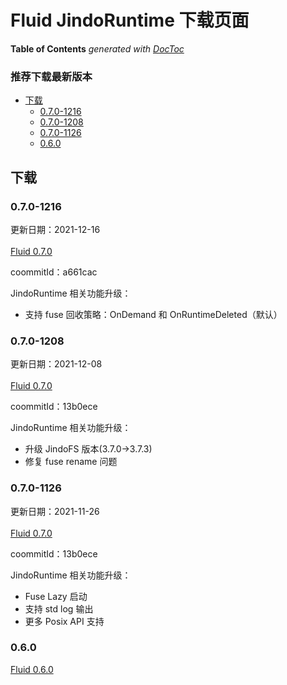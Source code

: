 # Fluid JindoRuntime 下载页面

<!-- START doctoc generated TOC please keep comment here to allow auto update -->
<!-- DON'T EDIT THIS SECTION, INSTEAD RE-RUN doctoc TO UPDATE -->
**Table of Contents**  *generated with [DocToc](https://github.com/thlorenz/doctoc)*
### 推荐下载最新版本
- [下载](#下载)
  - [0.7.0-1216](#070-1216)
  - [0.7.0-1208](#070-1208)
  - [0.7.0-1126](#070-1126)
  - [0.6.0](#060)

<!-- END doctoc generated TOC please keep comment here to allow auto update -->

## 下载

### 0.7.0-1216
更新日期：2021-12-16</br>  
[Fluid 0.7.0](http://smartdata-binary.oss-cn-shanghai.aliyuncs.com/fluid/0.7.0/20211216/fluid-0.7.0.tgz)

coommitId：a661cac

JindoRuntime 相关功能升级：<br/>
* 支持 fuse 回收策略：OnDemand 和 OnRuntimeDeleted（默认）

### 0.7.0-1208
更新日期：2021-12-08</br>  
[Fluid 0.7.0](http://smartdata-binary.oss-cn-shanghai.aliyuncs.com/fluid/0.7.0/20211208/fluid-0.7.0.tgz)

coommitId：13b0ece

JindoRuntime 相关功能升级：<br/>
* 升级 JindoFS 版本(3.7.0->3.7.3)
* 修复 fuse rename 问题


### 0.7.0-1126
更新日期：2021-11-26</br>  
[Fluid 0.7.0](http://smartdata-binary.oss-cn-shanghai.aliyuncs.com/fluid/0.7.0/20211126/fluid-0.7.0.tgz)

coommitId：13b0ece

JindoRuntime 相关功能升级：<br/>
* Fuse Lazy 启动<br/>
* 支持 std log 输出<br/>
* 更多 Posix API 支持
### 0.6.0
[Fluid 0.6.0](http://smartdata-binary.oss-cn-shanghai.aliyuncs.com/fluid/370/fluid-0.6.0.tgz)